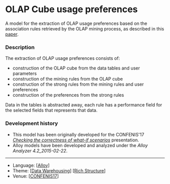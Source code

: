 # OLAP Cube usage preferences

A model for the extraction of OLAP usage preferences based on the association rules retrieved by the OLAP mining process, as described in this [paper](https://nmacedo.github.io/pubs.html#confenis17).

### Description

The extraction of OLAP usage preferences consists of:
* construction of the OLAP cube from the data tables and user parameters
* construction of the mining rules from the OLAP cube
* construction of the strong rules from the mining rules and user preferences
* construction of the preferences from the strong rules

Data in the tables is abstracted away, each rule has a performance field for the selected fields that represents that data.

### Development history

* This model has been originally developed for the CONFENIS'17 *[Checking the correctness of what-if scenarios](http://nmacedo.github.io/pubs.html#confenis17)* presentation.
* Alloy models have been developed and analyzed under the *Alloy Analyzer 4.2_2015-02-22*.

---

* Language: [[Alloy](https://github.com/nmacedo/MSV/wiki/By-Language#alloy)]
* Theme: [[Data Warehousing](https://github.com/nmacedo/MSV/wiki/By-Theme#data-warehousing)] [[Rich Structure](https://github.com/nmacedo/MSV/wiki/By-Theme#rich-structure)]
* Venue: [[CONFENIS17](https://github.com/nmacedo/MSV/wiki/By-Venue#papers)]
